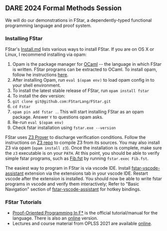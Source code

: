 ## DARE 2024 Formal Methods Session ##

We will do our demonstrations in FStar, a dependently-typed functional
programming language and proof system. 

### Installing FStar ###

FStar's
[Install.md](https://github.com/FStarLang/FStar/blob/master/INSTALL.md)
lists various ways to install FStar. If you are on OS X or Linux, I
recommend installing via opam:

1. Opam is the package manager for [OCaml](https://ocaml.org/) -- the language in which FStar is
   written. FStar programs can be extracted to OCaml. To install opam,
   follow he instructions [here](https://opam.ocaml.org/doc/Install.html).
2. After installing Opam, run `eval $(opam env)` to load opam config in to
   your shell environment. 
2. To install the latest stable release of FStar, run `opam install fstar`
3. To install the dev version:
  1. `git clone git@github.com:FStarLang/FStar.git`
  2. `cd Fstar`
  3. `opam pin add fstar .`. This will start installing FStar as an opam
     package. Answer `Y` to questions opam asks.
4. Re-run `eval $(opam env)`
5. Check fstar installation using `fstar.exe --version`

FStar uses [Z3 Prover](https://github.com/Z3Prover/z3) to discharge
verification conditions. Follow the instructions on [Z3
repo](https://github.com/Z3Prover/z3/blob/master/README.md) to compile Z3
from its sources. You may also install Z3 via opam (`opam install z3`).
Once the installation is complete, make sure the `z3` executable is on your
`PATH`. At this point, you should be able to verify simple fstar programs,
such as [Fib.fst](Fib.fst) by running `fstar.exec Fib.fst`.

The easiest way to program in FStar is via vscode IDE. Install
[fstar-vscode-assistant](https://marketplace.visualstudio.com/items?itemName=FStarLang.fstar-vscode-assistant)
extension via the extensions tab in your vscode IDE. Restart vscode after
the extension is installed. You should now be able to write fstar programs
in vscode and verify them interactively; Refer to "Basic Navigation"
section of
[fstar-vscode-assistant](https://marketplace.visualstudio.com/items?itemName=FStarLang.fstar-vscode-assistant)
for hotkey bindings. 


### FStar Tutorials ###

* [Proof-Oriented Programming In
F*](https://fstar-lang.org/tutorial/proof-oriented-programming-in-fstar.pdf)
is the official tutorial/manual for the language. There is also an [online](https://fstar-lang.org/tutorial/) version.
* Lectures and course material from OPLSS 2021 are available [online](https://fstar-lang.org/oplss2021/index.html).
  
